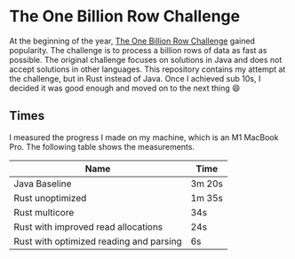 # The One Billion Row Challenge

At the beginning of the year, [The One Billion Row Challenge](https://github.com/gunnarmorling/1brc) gained popularity. The challenge is to process a billion rows of data as fast as possible. The original challenge focuses on solutions in Java and does not accept solutions in other languages. This repository contains my attempt at the challenge, but in Rust instead of Java. Once I achieved sub 10s, I decided it was good enough and moved on to the next thing 😄

## Times

I measured the progress I made on my machine, which is an M1 MacBook Pro. The following table shows the measurements.

| Name                                    | Time   |
| --------------------------------------- | ------ |
| Java Baseline                           | 3m 20s |
| Rust unoptimized                        | 1m 35s |
| Rust multicore                          | 34s    |
| Rust with improved read allocations     | 24s    |
| Rust with optimized reading and parsing | 6s     |

